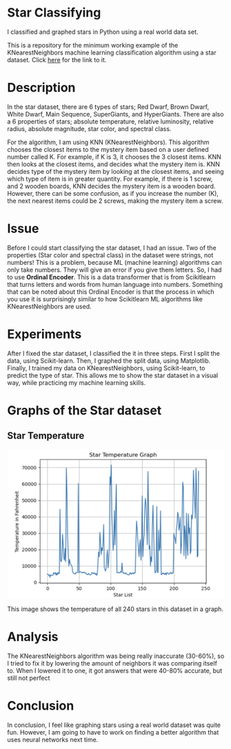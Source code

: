 # Star Classifying

I classified and graphed stars in Python using a real world data set. 

This is a repository for the minimum working example of the KNearestNeighbors machine learning classification algorithm using a star dataset. 
Click [here](https://www.kaggle.com/datasets/deepu1109/star-dataset) for the link to it.

# Description

In the star dataset, there are 6 types of stars; Red Dwarf, Brown Dwarf, White Dwarf, Main Sequence, SuperGiants, and HyperGiants. There are also a 6 properties of stars; absolute temperature, relative luminosity, relative radius, absolute magnitude, star color, and spectral class. 

For the algorithm, I am using KNN (KNearestNeighbors). This algorithm chooses the closest items to the mystery item based on a user defined number called K. For example, if K is 3, it chooses the 3 closest items. KNN then looks at the closest items, and decides what the mystery item is. KNN decides type of the mystery item by looking at the closest items, and seeing which type of item is in greater quantity. For example, if there is 1 screw, and 2 wooden boards, KNN decides the mystery item is a wooden board. However, there can be some confusion, as if you increase the number (K), the next nearest items could be 2 screws, making the mystery item a screw. 

# Issue

Before I could start classifying the star dataset, I had an issue. Two of the properties (Star color and spectral class) in the dataset were strings, not numbers! This is a problem, because ML (machine learning) algorithms can only take numbers. They will give an error if you give them letters. So, I had to use **Ordinal Encoder**. This is a data transformer that is from Scikitlearn that turns letters and words from human language into numbers. Something that can be noted about this Ordinal Encoder is that the process in which you use it is surprisingly similar to how Scikitlearn ML algorithms like KNearestNeighbors are used.

# Experiments

After I fixed the star dataset, I classified the it in three steps. First I split the data, using Scikit-learn. Then, I graphed the split data, using Matplotlib. Finally, I trained my data on KNearestNeighbors, using Scikit-learn, to predict the type of star. This allows me to show the star dataset in a visual way, while practicing my machine learning skills. 

# Graphs of the Star dataset
## Star Temperature 
![Star Temperature](startemp.png)

This image shows the temperature of all 240 stars in this dataset in a graph.

# Analysis

The KNearestNeighbors algorithm was being really inaccurate (30-60%), so I tried to fix it by lowering the amount of neighbors it was comparing itself to. When I lowered it to one, it got answers that were 40-80% accurate, but still not perfect

# Conclusion 

In conclusion, I feel like graphing stars using a real world dataset was quite fun. However, I am going to have to work on finding a better algorithm that uses neural networks next time.
